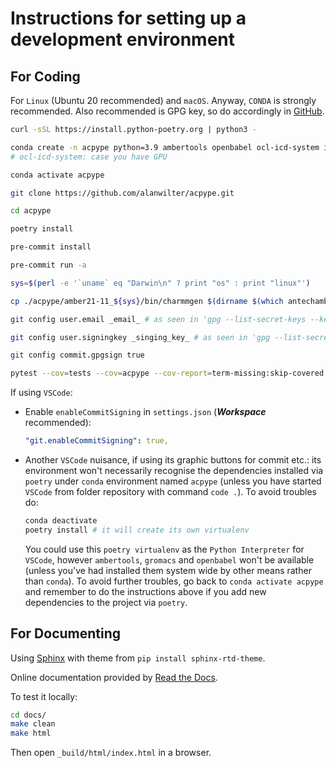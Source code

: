 # Instructions for setting up a development environment

## For Coding

For `Linux` (Ubuntu 20 recommended) and `macOS`. Anyway, `CONDA` is strongly recommended.
Also recommended is GPG key, so do accordingly in [GitHub](https://docs.github.com/articles/generating-a-gpg-key/).

```bash
curl -sSL https://install.python-poetry.org | python3 -

conda create -n acpype python=3.9 ambertools openbabel ocl-icd-system ipython gromacs=2019.1 -y
# ocl-icd-system: case you have GPU

conda activate acpype

git clone https://github.com/alanwilter/acpype.git

cd acpype

poetry install

pre-commit install

pre-commit run -a

sys=$(perl -e '`uname` eq "Darwin\n" ? print "os" : print "linux"')

cp ./acpype/amber21-11_${sys}/bin/charmmgen $(dirname $(which antechamber))

git config user.email _email_ # as seen in 'gpg --list-secret-keys --keyid-format=long'

git config user.signingkey _singing_key_ # as seen in 'gpg --list-secret-keys --keyid-format=long'

git config commit.gpgsign true

pytest --cov=tests --cov=acpype --cov-report=term-missing:skip-covered --cov-report=xml
```

If using `VSCode`:

- Enable `enableCommitSigning` in `settings.json` (***Workspace*** recommended):

    ```yml
    "git.enableCommitSigning": true,
    ```

- Another `VSCode` nuisance, if using its graphic buttons for commit etc.: its environment won't necessarily recognise the dependencies installed via `poetry` under `conda` environment named `acpype` (unless you have started `VSCode` from folder repository with command `code .`). To avoid troubles do:

    ```bash
    conda deactivate
    poetry install # it will create its own virtualenv
    ```

    You could use this `poetry virtualenv` as the `Python Interpreter` for `VSCode`, however `ambertools`, `gromacs` and `openbabel` won't be available (unless you've had installed them system wide by other means rather than `conda`).
    To avoid further troubles, go back to `conda activate acpype` and remember to do the instructions above if you add new dependencies to the project via `poetry`.

## For Documenting

Using [Sphinx](https://www.sphinx-doc.org) with theme from `pip install sphinx-rtd-theme`.

Online documentation provided by [Read the Docs](http://acpype.readthedocs.io).

To test it locally:

```bash
cd docs/
make clean
make html
```

Then open `_build/html/index.html` in a browser.

